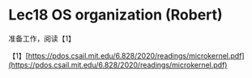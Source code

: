 # Lec18 OS organization \(Robert\)

准备工作，阅读【1】

【1】[https://pdos.csail.mit.edu/6.828/2020/readings/microkernel.pdf](https://pdos.csail.mit.edu/6.828/2020/readings/microkernel.pdf)

